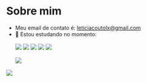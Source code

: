 # Sobre mim
-  Meu email de contato é: leticiacoutolx@gmail.com
- 🌱 Estou estudando no momento:<br><br>
![](https://img.shields.io/badge/HTML5-E34F26?style=for-the-badge&logo=html5&logoColor=white)
![](https://img.shields.io/badge/CSS3-1572B6?style=for-the-badge&logo=css3&logoColor=white)
![](https://img.shields.io/badge/JavaScript-F7DF1E?style=for-the-badge&logo=javascript&logoColor=black)
![](https://img.shields.io/badge/Adobe%20Photoshop-31A8FF?style=for-the-badge&logo=Adobe%20Photoshop&logoColor=black) 
![](https://img.shields.io/badge/Figma-F24E1E?style=for-the-badge&logo=figma&logoColor=white)<br><br>
![](https://github-readme-stats.vercel.app/api?username=LetzC&theme=midnight-purple&hide_border=false&include_all_commits=false&count_private=false)

![](https://media.tenor.com/exuPwTTU-FwAAAAC/key-click-typing.gif)
